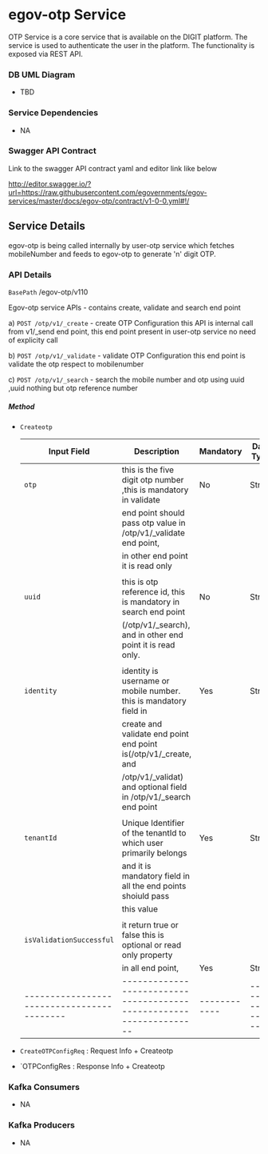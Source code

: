 
# egov-otp Service

OTP Service is a core service that is available on the DIGIT platform.  The service is used to authenticate the user in the platform.
The functionality is exposed via REST API.

### DB UML Diagram

- TBD

### Service Dependencies

- NA

### Swagger API Contract

Link to the swagger API contract yaml and editor link like below

http://editor.swagger.io/?url=https://raw.githubusercontent.com/egovernments/egov-services/master/docs/egov-otp/contract/v1-0-0.yml#!/


## Service Details

egov-otp is being called internally by user-otp service which fetches mobileNumber and feeds to egov-otp to generate 'n' digit OTP. 

### API Details

`BasePath` /egov-otp/v110

Egov-otp service APIs - contains create, validate and search end point

a) `POST /otp/v1/_create`   - create OTP Configuration this API is internal call from v1/_send end point, this end point present in user-otp service no need of explicity call

b) `POST /otp/v1/_validate` - validate OTP Configuration this end point is validate the otp respect to mobilenumber

c) `POST /otp/v1/_search`   - search the mobile number and otp using uuid ,uuid nothing but otp reference number

##### Method
 

- `Createotp`

    | Input Field                               | Description                                                       | Mandatory  |   Data Type      |
    | ----------------------------------------- | ------------------------------------------------------------------| -----------|------------------|
    | `otp`                                     | this is the five digit otp number ,this is mandatory in validate  |     No     |     String       |
    |                                           | end point should pass otp value in /otp/v1/_validate end point,   |            |                  |
    |                                           | in other end point it is read only                                |            |                  |
    |                                           |                                                                   |            |                  |
    | `uuid`                                    | this is otp reference id, this is mandatory in search end point   |     No     |     String       |
    |                                           | (/otp/v1/_search), and in other end point it is read only.        |            |                  |
    |                                           |                                                                   |            |                  |
    | `identity`                                | identity is username or mobile number. this is mandatory field in |    Yes     |     String       |
    |                                           | create and validate end point end point is(/otp/v1/_create, and   |            |                  |
    |                                           | /otp/v1/_validat) and optional field in /otp/v1/_search end point |            |                  |            
    |                                           |                                                                   |            |                  |
    | `tenantId`                                | Unique Identifier of the tenantId to which user primarily belongs |    Yes     |     String       |
    |                                           | and it is mandatory field in all the end points shoiuld pass      |            |                  |
    |                                           | this value                                                        |            |                  |  
    |                                           |                                                                   |            |                  |
    |`isValidationSuccessful`                   | it return true or false this is optional or read only property    |            |                  |                  |
    |                                           | in all end point,                                                 |    Yes     |     String       |
    | ------------------------------------------|-------------------------------------------------------------------|------------|------------------|                                          
    

- `CreateOTPConfigReq` :  Request Info +  Createotp 
- `OTPConfigRes        :  Response Info +  Createotp 


### Kafka Consumers

- NA

### Kafka Producers

- NA